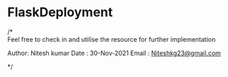 # FlaskDeployment

/*  
Feel free to check in and utilise the resource for further implementation

Author: Nitesh kumar
Date : 30-Nov-2021
Email : Niteshkg23@gmail.com

*/